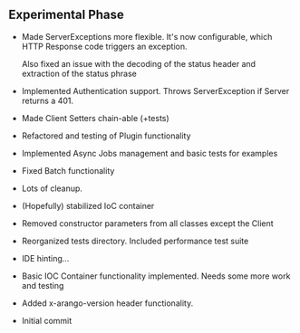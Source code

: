 
Experimental Phase
------------------

* Made ServerExceptions more flexible.
  It's now configurable, which HTTP Response code triggers an exception.

  Also fixed an issue with the decoding of the status header and extraction of the status phrase

* Implemented Authentication support. Throws ServerException if Server returns a 401.

* Made Client Setters chain-able (+tests)

* Refactored and testing of Plugin functionality

* Implemented Async Jobs management and basic tests for examples

* Fixed Batch functionality

* Lots of cleanup.

* (Hopefully) stabilized IoC container

* Removed constructor parameters from all classes except the Client

* Reorganized tests directory. Included performance test suite

* IDE hinting...

* Basic IOC Container functionality implemented. Needs some more work and testing

* Added x-arango-version header functionality.

* Initial commit


